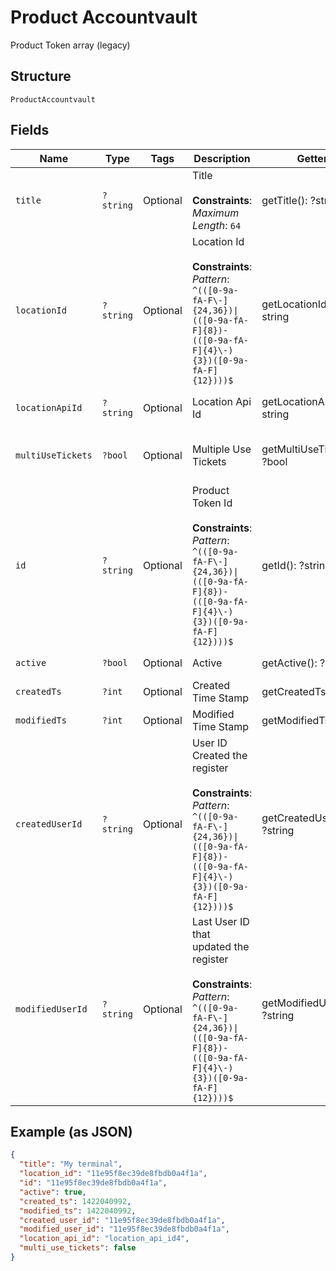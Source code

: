 
# Product Accountvault

Product Token array (legacy)

## Structure

`ProductAccountvault`

## Fields

| Name | Type | Tags | Description | Getter | Setter |
|  --- | --- | --- | --- | --- | --- |
| `title` | `?string` | Optional | Title<br><br>**Constraints**: *Maximum Length*: `64` | getTitle(): ?string | setTitle(?string title): void |
| `locationId` | `?string` | Optional | Location Id<br><br>**Constraints**: *Pattern*: `^(([0-9a-fA-F\-]{24,36})\|(([0-9a-fA-F]{8})-(([0-9a-fA-F]{4}\-){3})([0-9a-fA-F]{12})))$` | getLocationId(): ?string | setLocationId(?string locationId): void |
| `locationApiId` | `?string` | Optional | Location Api Id | getLocationApiId(): ?string | setLocationApiId(?string locationApiId): void |
| `multiUseTickets` | `?bool` | Optional | Multiple Use Tickets | getMultiUseTickets(): ?bool | setMultiUseTickets(?bool multiUseTickets): void |
| `id` | `?string` | Optional | Product Token Id<br><br>**Constraints**: *Pattern*: `^(([0-9a-fA-F\-]{24,36})\|(([0-9a-fA-F]{8})-(([0-9a-fA-F]{4}\-){3})([0-9a-fA-F]{12})))$` | getId(): ?string | setId(?string id): void |
| `active` | `?bool` | Optional | Active | getActive(): ?bool | setActive(?bool active): void |
| `createdTs` | `?int` | Optional | Created Time Stamp | getCreatedTs(): ?int | setCreatedTs(?int createdTs): void |
| `modifiedTs` | `?int` | Optional | Modified Time Stamp | getModifiedTs(): ?int | setModifiedTs(?int modifiedTs): void |
| `createdUserId` | `?string` | Optional | User ID Created the register<br><br>**Constraints**: *Pattern*: `^(([0-9a-fA-F\-]{24,36})\|(([0-9a-fA-F]{8})-(([0-9a-fA-F]{4}\-){3})([0-9a-fA-F]{12})))$` | getCreatedUserId(): ?string | setCreatedUserId(?string createdUserId): void |
| `modifiedUserId` | `?string` | Optional | Last User ID that updated the register<br><br>**Constraints**: *Pattern*: `^(([0-9a-fA-F\-]{24,36})\|(([0-9a-fA-F]{8})-(([0-9a-fA-F]{4}\-){3})([0-9a-fA-F]{12})))$` | getModifiedUserId(): ?string | setModifiedUserId(?string modifiedUserId): void |

## Example (as JSON)

```json
{
  "title": "My terminal",
  "location_id": "11e95f8ec39de8fbdb0a4f1a",
  "id": "11e95f8ec39de8fbdb0a4f1a",
  "active": true,
  "created_ts": 1422040992,
  "modified_ts": 1422040992,
  "created_user_id": "11e95f8ec39de8fbdb0a4f1a",
  "modified_user_id": "11e95f8ec39de8fbdb0a4f1a",
  "location_api_id": "location_api_id4",
  "multi_use_tickets": false
}
```

